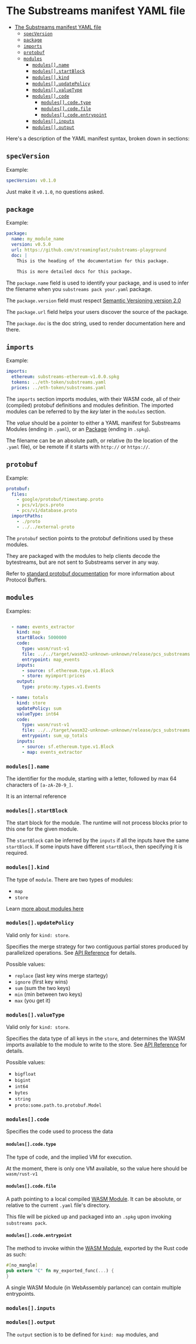 # The Substreams manifest YAML file

- [The Substreams manifest YAML file](#the-substreams-manifest-yaml-file)
  - [`specVersion`](#specversion)
  - [`package`](#package)
  - [`imports`](#imports)
  - [`protobuf`](#protobuf)
  - [`modules`](#modules)
    - [`modules[].name`](#modulesname)
    - [`modules[].startBlock`](#modulesstartblock)
    - [`modules[].kind`](#moduleskind)
    - [`modules[].updatePolicy`](#modulesupdatepolicy)
    - [`modules[].valueType`](#modulesvaluetype)
    - [`modules[].code`](#modulescode)
      - [`modules[].code.type`](#modulescodetype)
      - [`modules[].code.file`](#modulescodefile)
      - [`modules[].code.entrypoint`](#modulescodeentrypoint)
    - [`modules[].inputs`](#modulesinputs)
    - [`modules[].output`](#modulesoutput)

Here's a description of the YAML manifest syntax, broken down in sections:

## `specVersion`

Example:

```yaml
specVersion: v0.1.0
```

Just make it `v0.1.0`, no questions asked.


## `package`

Example:

```yaml
package:
  name: my_module_name
  version: v0.5.0
  url: https://github.com/streamingfast/substreams-playground
  doc: |
    This is the heading of the documentation for this package.

    This is more detailed docs for this package.
```

The `package.name` field is used to identify your package, and is used
to infer the filename when you `substreams pack your.yaml` package.

The `package.version` field must respect [Semantic Versioning version
2.0](https://semver.org/)

The `package.url` field helps your users discover the source of the
package.

The `package.doc` is the doc string, used to render documentation here
and there.


## `imports`

Example:

```yaml
imports:
  ethereum: substreams-ethereum-v1.0.0.spkg
  tokens: ../eth-token/substreams.yaml
  prices: ../eth-token/substreams.yaml
```

The `imports` section imports modules, with their WASM code, all of
their (compiled) protobuf definitions and modules definition. The
imported modules can be referred to by the _key_ later in the
`modules` section.

The _value_ should be a pointer to either a YAML manifest for
Substreams Modules (ending in `.yaml`), or an [Package](./packages.md)
(ending in `.spkg`).

The filename can be an absolute path, or relative (to the location of
the `.yaml` file), or be remote if it starts with `http://` or
`https://`.


## `protobuf`

Example:

```yaml
protobuf:
  files:
    - google/protobuf/timestamp.proto
    - pcs/v1/pcs.proto
    - pcs/v1/database.proto
  importPaths:
    - ./proto
    - ../../external-proto
```

The `protobuf` section points to the protobuf definitions used by these modules.

They are packaged with the modules to help clients decode the bytestreams,
but are not sent to Substreams server in any way.

Refer to [standard protobuf
documentation](https://developers.google.com/protocol-buffers/docs/proto3)
for more information about Protocol Buffers.


## `modules`

Examples:

```yaml

  - name: events_extractor
    kind: map
    startBlock: 5000000
    code:
      type: wasm/rust-v1
      file: ../../target/wasm32-unknown-unknown/release/pcs_substreams.wasm
      entrypoint: map_events
    inputs:
      - source: sf.ethereum.type.v1.Block
      - store: myimport:prices
    output:
      type: proto:my.types.v1.Events

  - name: totals
    kind: store
    updatePolicy: sum
    valueType: int64
    code:
      type: wasm/rust-v1
      file: ../../target/wasm32-unknown-unknown/release/pcs_substreams.wasm
      entrypoint: sum_up_totals
    inputs:
      - source: sf.ethereum.type.v1.Block
      - map: events_extractor
```

### `modules[].name`

The identifier for the module, starting with a letter, followed by max 64 characters of `[a-zA-Z0-9_]`.

It is an internal reference

### `modules[].startBlock`

The start block for the module. The runtime will not process blocks
prior to this one for the given module.

The `startBlock` can be inferred by the `inputs` if all the inputs
have the same `startBlock`. If some inputs have different
`startBlock`, then specifying it is required.


### `modules[].kind`

The type of `module`. There are two types of modules:

* `map`
* `store`

Learn [more about modules here](./concepts.md)


### `modules[].updatePolicy`

Valid only for `kind: store`.

Specifies the merge strategy for two
contiguous partial stores produced by parallelized operations. See
[API Reference](./api-reference.md) for details.

Possible values:

* `replace` (last key wins merge startegy)
* `ignore` (first key wins)
* `sum` (sum the two keys)
* `min` (min between two keys)
* `max` (you get it)


### `modules[].valueType`

Valid only for `kind: store`.

Specifies the data type of all keys in the `store`, and determines the
WASM imports available to the module to write to the store. See [API
Reference](./api-reference.md) for details.

Possible values:

* `bigfloat`
* `bigint`
* `int64`
* `bytes`
* `string`
* `proto:some.path.to.protobuf.Model`

### `modules[].code`

Specifies the code used to process the data

#### `modules[].code.type`

The type of code, and the implied VM for execution.

At the moment, there is only one VM available, so the value here
should be `wasm/rust-v1`

#### `modules[].code.file`

A path pointing to a local compiled [WASM
Module](https://webassembly.github.io/spec/core/syntax/modules.html). It
can be absolute, or relative to the current `.yaml` file's directory.

This file will be picked up and packaged into an `.spkg` upon
invoking `substreams pack`.

#### `modules[].code.entrypoint`

The method to invoke within the [WASM Module](https://webassembly.github.io/spec/core/syntax/modules.html), exported by the Rust code as such:

```rust
#[no_mangle]
pub extern "C" fn my_exported_func(...) {
}
```

A single WASM Module (in WebAssembly parlance) can contain multiple entrypoints.

### `modules[].inputs`

### `modules[].output`

The `output` section is to be defined for `kind: map` modules, and
